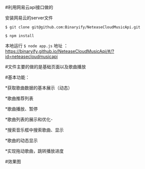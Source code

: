 #利用网易云api接口做的

安装网易云的server文件

`$ git clone git@github.com:Binaryify/NeteaseCloudMusicApi.git`

`$ npm install`

本地运行
`$ node app.js`
地址 ： https://binaryify.github.io/NeteaseCloudMusicApi/#/?id=neteasecloudmusicapi

#文件主要的做的是基础页面以及歌曲播放

#基本功能：

*获取歌曲数据的基本展示（动态）

*歌曲推荐列表

*歌曲播放、暂停

*歌曲列表的展示和优化-


*搜索音乐框中搜索歌曲、显示

*歌曲的动态显示

*实现拖动歌曲，跳转播放进度


#效果图
